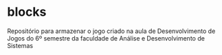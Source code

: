 # blocks
Repositório para armazenar o jogo criado na aula de Desenvolvimento de Jogos do 6º semestre da faculdade de Análise e Desenvolvimento de Sistemas
